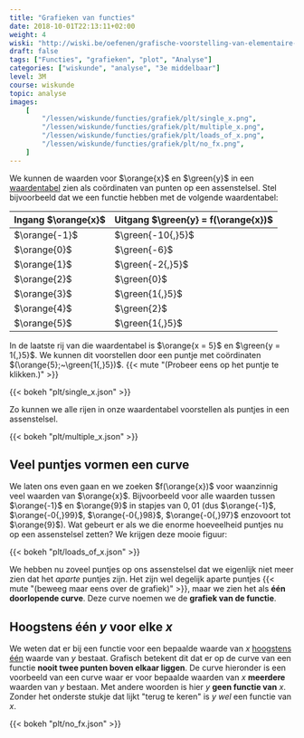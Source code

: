 ```yaml
---
title: "Grafieken van functies"
date: 2018-10-01T22:13:11+02:00
weight: 4
wiski: "http://wiski.be/oefenen/grafische-voorstelling-van-elementaire-functies/take"
draft: false
tags: ["Functies", "grafieken", "plot", "Analyse"]
categories: ["wiskunde", "analyse", "3e middelbaar"]
level: 3M
course: wiskunde
topic: analyse
images:
    [
        "/lessen/wiskunde/functies/grafiek/plt/single_x.png",
        "/lessen/wiskunde/functies/grafiek/plt/multiple_x.png",
        "/lessen/wiskunde/functies/grafiek/plt/loads_of_x.png",
        "/lessen/wiskunde/functies/grafiek/plt/no_fx.png",
    ]
---
```


We kunnen de waarden voor $\orange{x}$ en $\green{y}$ in een
[waardentabel](waardentabel) zien als coördinaten van punten op een
assenstelsel. Stel bijvoorbeeld dat we een functie hebben met de volgende
waardentabel:

| Ingang $\orange{x}$ | Uitgang $\green{y} = f(\orange{x})$ |
| ------------------- | ----------------------------------- |
| $\orange{-1}$       | $\green{-10{,}5}$                   |
| $\orange{0}$        | $\green{-6}$                        |
| $\orange{1}$        | $\green{-2{,}5}$                    |
| $\orange{2}$        | $\green{0}$                         |
| $\orange{3}$        | $\green{1{,}5}$                     |
| $\orange{4}$        | $\green{2}$                         |
| $\orange{5}$        | $\green{1{,}5}$                     |

In de laatste rij van die waardentabel is $\orange{x = 5}$ en
$\green{y = 1{,}5}$. We kunnen dit voorstellen door een puntje met coördinaten
$(\orange{5};~\green{1{,}5})$.
{{< mute "(Probeer eens op het puntje te klikken.)" >}}

{{< bokeh "plt/single_x.json" >}}

Zo kunnen we alle rijen in onze waardentabel voorstellen als puntjes in een
assenstelsel.

{{< bokeh "plt/multiple_x.json" >}}

## Veel puntjes vormen een curve

We laten ons even gaan en we zoeken $f(\orange{x})$ voor waanzinnig veel
waarden van $\orange{x}$. Bijvoorbeeld voor alle waarden tussen $\orange{-1}$
en $\orange{9}$ in stapjes van $0{,}01$ (dus $\orange{-1}$, $\orange{-0{,}99}$,
$\orange{-0{,}98}$, $\orange{-0{,}97}$ enzovoort tot $\orange{9}$). Wat gebeurt
er als we die enorme hoeveelheid puntjes nu op een assenstelsel zetten? We
krijgen deze mooie figuur:

{{< bokeh "plt/loads_of_x.json" >}}

We hebben nu zoveel puntjes op ons assenstelsel dat we eigenlijk niet meer zien
dat het _aparte_ puntjes zijn. Het zijn wel degelijk aparte puntjes
{{< mute "(beweeg maar eens over de grafiek)" >}},
maar we zien het als **één doorlopende curve**.
Deze curve noemen we de **grafiek van de functie**.

## Hoogstens één $y$ voor elke $x$

We weten dat er bij een functie voor een bepaalde waarde van $x$ [hoogstens
één](intro#samengevat) waarde van $y$ bestaat. Grafisch betekent dit dat er op
de curve van een functie **nooit twee punten boven elkaar liggen**. De curve
hieronder is een voorbeeld van een curve waar er voor bepaalde waarden van $x$
**meerdere** waarden van $y$ bestaan. Met andere woorden is hier $y$ **geen
functie van** $x$. Zonder het onderste stukje dat lijkt "terug te keren" is
$y$ _wel_ een functie van $x$.

{{< bokeh "plt/no_fx.json" >}}
